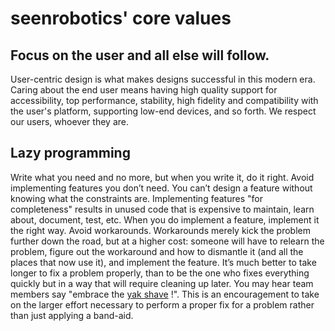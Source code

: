 # seenrobotics' core values

## Focus on the user and all else will follow.

User-centric design is what makes designs successful in this modern era.
Caring about the end user means having high quality support for accessibility, top performance, stability, high fidelity and compatibility with the user's platform, supporting low-end devices, and so forth.
We respect our users, whoever they are.

## Lazy programming

Write what you need and no more, but when you write it, do it right.
Avoid implementing features you don’t need. You can’t design a feature without knowing what the constraints are. Implementing features "for completeness" results in unused code that is expensive to maintain, learn about, document, test, etc.
When you do implement a feature, implement it the right way. Avoid workarounds. Workarounds merely kick the problem further down the road, but at a higher cost: someone will have to relearn the problem, figure out the workaround and how to dismantle it (and all the places that now use it), and implement the feature. It’s much better to take longer to fix a problem properly, than to be the one who fixes everything quickly but in a way that will require cleaning up later.
You may hear team members say "embrace the [yak shave](http://www.catb.org/jargon/html/Y/yak-shaving.html) !". This is an encouragement to take on the larger effort necessary to perform a proper fix for a problem rather than just applying a band-aid.

